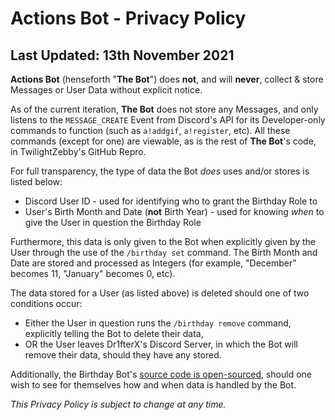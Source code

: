 # Actions Bot - Privacy Policy

## Last Updated: 13th November 2021

**Actions Bot** (henseforth "**The Bot**") does __not__, and will __never__, collect & store Messages or User Data without explicit notice.

As of the current iteration, **The Bot** does not store any Messages, and only listens to the `MESSAGE_CREATE` Event from Discord's API for its Developer-only commands to function (such as `a!addgif`, `a!register`, etc). All these commands (except for one) are viewable, as is the rest of **The Bot**'s code, in TwilightZebby's GitHub Repro.

For full transparency, the type of data the Bot *does* uses and/or stores is listed below:

- Discord User ID - used for identifying who to grant the Birthday Role to
- User's Birth Month and Date (**not** Birth Year) - used for knowing *when* to give the User in question the Birthday Role

Furthermore, this data is only given to the Bot when explicitly given by the User through the use of the `/birthday set` command. The Birth Month and Date are stored and processed as Integers (for example, "December" becomes 11, "January" becomes 0, etc).

The data stored for a User (as listed above) is deleted should one of two conditions occur:

- Either the User in question runs the `/birthday remove` command, explicitly telling the Bot to delete their data,
- OR the User leaves Dr1fterX's Discord Server, in which the Bot will remove their data, should they have any stored.

Additionally, the Birthday Bot's [source code is open-sourced](https://github.com/TwilightZebby/ActionsBot), should one wish to see for themselves how and when data is handled by the Bot.

*This Privacy Policy is subject to change at any time.*
